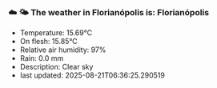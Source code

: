 ### ☁️ 🌤️  The weather in Florianópolis is: Florianópolis

- Temperature: 15.69°C
- On flesh: 15.85°C
- Relative air humidity: 97%
- Rain: 0.0 mm
- Description: Clear sky
- last updated: 2025-08-21T06:36:25.290519
